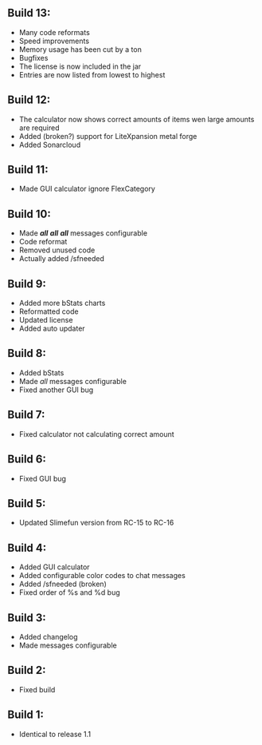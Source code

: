 ## Build 13:
- Many code reformats
- Speed improvements
- Memory usage has been cut by a ton
- Bugfixes
- The license is now included in the jar
- Entries are now listed from lowest to highest

## Build 12:
- The calculator now shows correct amounts of items wen large amounts are required
- Added (broken?) support for LiteXpansion metal forge
- Added Sonarcloud

## Build 11:
- Made GUI calculator ignore FlexCategory

## Build 10:
- Made ***all*** ***all*** ***all*** messages configurable
- Code reformat
- Removed unused code
- Actually added /sfneeded

## Build 9:
- Added more bStats charts
- Reformatted code
- Updated license
- Added auto updater

## Build 8:
- Added bStats
- Made *all* messages configurable
- Fixed another GUI bug

## Build 7:
- Fixed calculator not calculating correct amount

## Build 6:
- Fixed GUI bug

## Build 5:
- Updated Slimefun version from RC-15 to RC-16

## Build 4:
- Added GUI calculator
- Added configurable color codes to chat messages
- Added /sfneeded (broken)
- Fixed order of %s and %d bug

## Build 3:
- Added changelog
- Made messages configurable

## Build 2:
- Fixed build

## Build 1:
- Identical to release 1.1